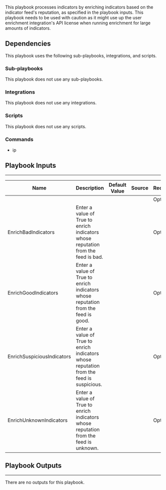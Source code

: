 This playbook processes indicators by enriching indicators
based on the indicator feed's reputation, as specified in the playbook
inputs. This playbook needs to be used with caution as it might use up the user
enrichment integration's API license when running enrichment for large amounts of
indicators.

## Dependencies
This playbook uses the following sub-playbooks, integrations, and scripts.

### Sub-playbooks
This playbook does not use any sub-playbooks.

### Integrations
This playbook does not use any integrations.

### Scripts
This playbook does not use any scripts.

### Commands
* ip

## Playbook Inputs
---

| **Name** | **Description** | **Default Value** | **Source** | **Required** |
| --- | --- | --- | --- | --- |
|  |  |  |  | Optional |
| EnrichBadIndicators | Enter a value of True to enrich indicators whose reputation from the feed is bad. |  |  | Optional |
| EnrichGoodIndicators | Enter a value of True to enrich indicators whose reputation from the feed is good. |  |  | Optional |
| EnrichSuspiciousIndicators | Enter a value of True to enrich indicators whose reputation from the feed is suspicious. |  |  | Optional |
| EnrichUnknownIndicators | Enter a value of True to enrich indicators whose reputation from the feed is unknown. |  |  | Optional |

## Playbook Outputs
---
There are no outputs for this playbook.

<!-- Playbook PNG image comes here -->